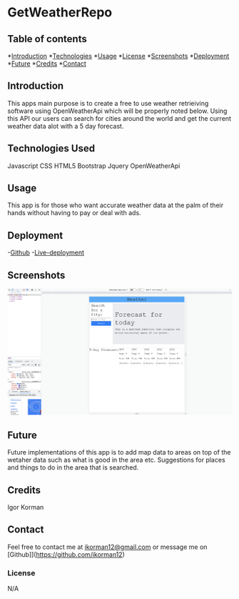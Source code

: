 # GetWeatherRepo

## Table of contents
*[Introduction](#introduction)
*[Technologies](#technologies-used)
*[Usage](#usage)
*[License](#License)
*[Screenshots](#Screenshots)
*[Deployment](#Deployment)
*[Future](#Future)
*[Credits](#Credits)
*[Contact](#contact)

## Introduction
This apps main purpose is to create a free to use weather retrieiving software using OpenWeatherApi which will be properly noted below. Using this API our users can search for cities around the world and get the current weather data alot with a 5 day forecast.

## Technologies Used
Javascript
CSS
HTML5
Bootstrap
Jquery
OpenWeatherApi

## Usage
This app is for those who want accurate weather data at the palm of their hands without having to pay or deal with ads.


## Deployment
-[Github](https://github.com/ikorman12/weatherRepo)
-[Live-deployment](https://ikorman12.github.io/weatherRepo/)

## Screenshots
![Landing-Page](./assets/images/Screen%20Shot%202022-11-05%20at%205.17.40%20PM.png)

## Future
Future implementations of this app is to add map data to areas on top of the wetaher data such as what is good in the area etc. Suggestions for places and things to do in the area that is searched.

## Credits
Igor Korman

## Contact
Feel free to contact me at [ikorman12@gmail.com](ikorman12@gmail.com) or message me on [Github]](https://github.com/ikorman12)

### License
N/A
